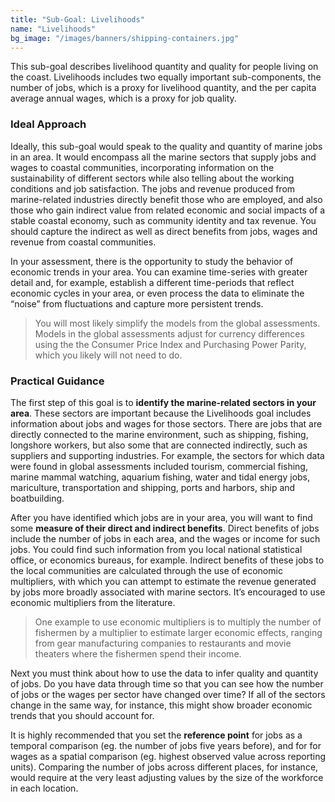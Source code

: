 ```yaml
---
title: "Sub-Goal: Livelihoods"
name: "Livelihoods"
bg_image: "/images/banners/shipping-containers.jpg"
---
```


This sub-goal describes livelihood quantity and quality for people living on the coast. Livelihoods includes two equally important sub-components, the number of jobs, which is a proxy for livelihood quantity, and the per capita average annual wages, which is a proxy for job quality.

### Ideal Approach

Ideally, this sub-goal would speak to the quality and quantity of marine jobs in an area. It would encompass all the marine sectors that supply jobs and wages to coastal communities, incorporating information on the sustainability of different sectors while also telling about the working conditions and job satisfaction. The jobs and revenue produced from marine-related industries directly benefit those who are employed, and also those who gain indirect value from related economic and social impacts of a stable coastal economy, such as community identity and tax revenue. You should capture the indirect as well as direct benefits from jobs, wages and revenue from coastal communities.

In your assessment, there is the opportunity to study the behavior of economic trends in your area. You can examine time-series with greater detail and, for example, establish a different time-periods that reflect economic cycles in your area, or even process the data to eliminate the “noise” from fluctuations and capture more persistent trends.

> You will most likely simplify the models from the global assessments. Models in the global assessments adjust for currency differences using the the Consumer Price Index and Purchasing Power Parity, which you likely will not need to do.

### Practical Guidance

The first step of this goal is to **identify the marine-related sectors in your area**. These sectors are important because the Livelihoods goal includes information about jobs and wages for those sectors. There are jobs that are directly connected to the marine environment, such as shipping, fishing, longshore workers, but also some that are connected indirectly, such as suppliers and supporting industries. For example, the sectors for which data were found in global assessments included tourism, commercial fishing, marine mammal watching, aquarium fishing, water and tidal energy jobs, mariculture, transportation and shipping, ports and harbors, ship and boatbuilding.

After you have identified which jobs are in your area, you will want to find some **measure of their direct and indirect benefits**. Direct benefits of jobs include the number of jobs in each area, and the wages or income for such jobs. You could find such information from you local national statistical office, or economics bureaus, for example. Indirect benefits of these jobs to the local communities are calculated through the use of economic multipliers, with which you can attempt to estimate the revenue generated by jobs more broadly associated with marine sectors. It’s encouraged to use economic multipliers from the literature.

> One example to use economic multipliers is to multiply the number of fishermen by a multiplier to estimate larger economic effects, ranging from gear manufacturing companies to restaurants and movie theaters where the fishermen spend their income.

Next you must think about how to use the data to infer quality and quantity of jobs. Do you have data through time so that you can see how the number of jobs or the wages per sector have changed over time? If all of the sectors change in the same way, for instance, this might show broader economic trends that you should account for.

It is highly recommended that you set the **reference point** for jobs as a temporal comparison (eg. the number of jobs five years before), and for for wages as a spatial comparison (eg. highest observed value across reporting units). Comparing the number of jobs across different places, for instance, would require at the very least adjusting values by the size of the workforce in each location.

